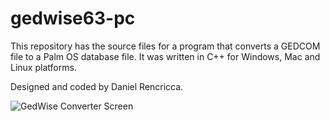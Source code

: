 # gedwise63-pc
This repository has the source files for a program that converts a GEDCOM file to a Palm OS database file. It was written in C++ for Windows, Mac and Linux platforms. 

Designed and coded by Daniel Rencricca.

![GedWise Converter Screen](images/PP-8.gif)

